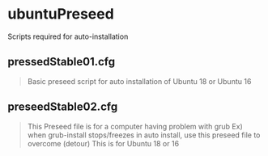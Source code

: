 # ubuntuPreseed
Scripts required for auto-installation

## pressedStable01.cfg
> Basic preseed script for auto installation of Ubuntu 18 or Ubuntu 16
  
## preseedStable02.cfg
> This Preseed file is for a computer having problem with grub
> Ex) when grub-install stops/freezes  in auto install, use this preseed file to overcome (detour)
> This is for Ubuntu 18 or 16
